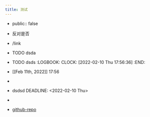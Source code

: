```yaml
---
title: 测试
---
```


- public:: false

- 反对是否

- /link

- TODO dsda

- TODO dsds
:LOGBOOK:
CLOCK: [2022-02-10 Thu 17:56:36]
:END:

- [[Feb 11th, 2022]] 17:56

- 

- dsdsd
DEADLINE: <2022-02-10 Thu>

- 

- [github-repo](https://github.com/yuexl/Logseq-Note)
